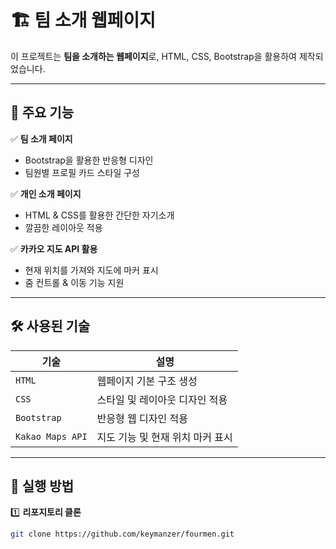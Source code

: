 # 🏗 팀 소개 웹페이지

이 프로젝트는 **팀을 소개하는 웹페이지**로, HTML, CSS, Bootstrap을 활용하여 제작되었습니다.  

---

## 📌 주요 기능

✅ **팀 소개 페이지**  
- Bootstrap을 활용한 반응형 디자인  
- 팀원별 프로필 카드 스타일 구성  

✅ **개인 소개 페이지**  
- HTML & CSS를 활용한 간단한 자기소개  
- 깔끔한 레이아웃 적용  

✅ **카카오 지도 API 활용**  
- 현재 위치를 가져와 지도에 마커 표시  
- 줌 컨트롤 & 이동 기능 지원  

---

## 🛠 사용된 기술

| 기술          | 설명                                      |
|--------------|------------------------------------------|
| `HTML`      | 웹페이지 기본 구조 생성                 |
| `CSS`       | 스타일 및 레이아웃 디자인 적용          |
| `Bootstrap` | 반응형 웹 디자인 적용                   |
| `Kakao Maps API` | 지도 기능 및 현재 위치 마커 표시 |

---

## 🚀 실행 방법

1️⃣ **리포지토리 클론**  
```bash
git clone https://github.com/keymanzer/fourmen.git
